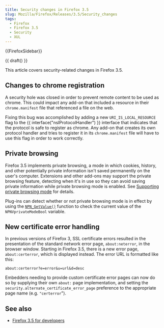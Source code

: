 ```yaml
---
title: Security changes in Firefox 3.5
slug: Mozilla/Firefox/Releases/3.5/Security_changes
tags:
  - Firefox
  - Firefox 3.5
  - Security
  - XUL
---
```

{{FirefoxSidebar}}

{{ draft() }}

This article covers security-related changes in Firefox 3.5.

## Changes to chrome registration

A security hole was closed in order to prevent remote content to be used as chrome.  This could impact any add-on that included a resource in their `chrome.manifest` file that referenced a file on the web.

Fixing this bug was accomplished by adding a new `URI_IS_LOCAL_RESOURCE` flag to the {{ interface("nsIProtocolHandler") }} interface that indicates that the protocol is safe to register as chrome.  Any add-on that creates its own protocol handler and tries to register it in its `chrome.manifest` file will have to use this flag in order to work correctly.

## Private browsing

Firefox 3.5 implements private browsing, a mode in which cookies, history, and other potentially private information isn't saved permanently on the user's computer.  Extensions and other add-ons may support the private browsing feature, detecting when it's in use so they can avoid saving private information while private browsing mode is enabled.  See [Supporting private browsing mode](/en-US/Supporting_private_browsing_mode) for details.

Plug-ins can detect whether or not private browsing mode is in effect by using the [`NPN_GetValue()`](/en-US/docs/NPN_GetValue) function to check the current value of the `NPNVprivateModeBool` variable.

## New certificate error handling

In previous versions of Firefox 3, SSL certificate errors resulted in the presentation of the standard network error page, `about:neterror`, in the browser window.  Starting in Firefox 3.5, there is a new error page, `about:certerror`, which is displayed instead.  The error URL is formatted like this:

`about:certerror?e=error&u=url&d=desc`

Embedders needing to provide custom certificate error pages can now do so by supplying their own `about:` page  implementation, and setting the `security.alternate_certificate_error_page` preference to the appropriate page name (e.g. `"certerror`").

## See also

- [Firefox 3.5 for developers](/en-US/Firefox%203.5%20for%20developers)
